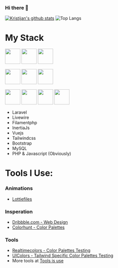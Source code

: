 ### Hi there 👋


[![Kristijan's github stats](https://github-readme-stats.vercel.app/api?username=abdelhamiderrahmouni&show=reviews,prs_merged,prs_merged_percentage&show_icons=true)](https://github.com/anuraghazra/github-readme-stats) ![Top Langs](https://github-readme-stats.vercel.app/api/top-langs/?username=abdelhamiderrahmouni&layout=compact)

# My Stack
<img width="50px" src="https://cdn.jsdelivr.net/gh/devicons/devicon@latest/icons/php/php-original.svg" /> <img width="50px" src="https://cdn.jsdelivr.net/gh/devicons/devicon@latest/icons/laravel/laravel-original.svg" /> <img width="50px" src="https://cdn.jsdelivr.net/gh/devicons/devicon@latest/icons/livewire/livewire-original-wordmark.svg" /> 

<img width="50px" src="https://cdn.jsdelivr.net/gh/devicons/devicon@latest/icons/javascript/javascript-original.svg" /> <img width="50px" src="https://cdn.jsdelivr.net/gh/devicons/devicon@latest/icons/vuejs/vuejs-original.svg" /> <img width="50px" src="https://cdn.jsdelivr.net/gh/devicons/devicon@latest/icons/alpinejs/alpinejs-original.svg" />

 <img width="50px" src="https://cdn.jsdelivr.net/gh/devicons/devicon@latest/icons/html5/html5-original.svg" /> <img width="50px" src="https://cdn.jsdelivr.net/gh/devicons/devicon@latest/icons/css3/css3-original.svg" /> <img width="50px" src="https://cdn.jsdelivr.net/gh/devicons/devicon@latest/icons/tailwindcss/tailwindcss-original.svg" /> <img width="50px" src="https://cdn.jsdelivr.net/gh/devicons/devicon@latest/icons/bootstrap/bootstrap-original.svg" /> 

- Laravel
- Livewire
- Filamentphp
- InertiaJs
- Vuejs
- Tailwindcss
- Bootstrap
- MySQL
- PHP & Javascript (Obviously)

# Tools I Use:
### Animations
- [Lottiefiles](https://app.lottiefiles.com/)



### Insperation
- [Dribbble.com - Web Design](https://dribbble.com/search/shots/popular/web-design)
- [Colorhunt - Color Palettes](https://colorhunt.co/)

### Tools
- [Realtimecolors - Color Palettes Testing](https://realtimecolors.com/)
- [UIColors - Tailwind Specific Color Palettes Testing](https://uicolors.app/create)
- More tools at [Tools is use](https://github.com/abdelhamiderrahmouni/abdelhamiderrahmouni/blob/main/tools)
